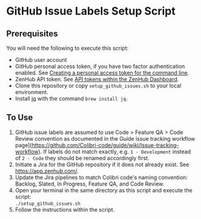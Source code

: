 # GitHub Issue Labels Setup Script

## Prerequisites

You will need the following to execute this script:

- GitHub user account
- GitHub personal access token, if you have two factor authentication enabled. See [Creating a personal access token for the command line](https://help.github.com/articles/creating-a-personal-access-token-for-the-command-line/).
- ZenHub API token. See [API tokens within the ZenHub Dashboard](https://app.zenhub.com/dashboard/tokens).
- Clone this repository or copy `setup_github_issues.sh`  to your local environment.
- Install [jq](https://stedolan.github.io/jq/) with the command `brew install jq`.

## To Use

1. GitHub issue labels are assumed to use Code > Feature QA > Code Review convention as documented in the Guide issue tracking workflow page](https://github.com/Colibri-code/guide/wiki/Issue-tracking-workflow). If labels do not match exactly, e.g. `1 - Development` instead of `2 - Code` they should be renamed accordingly first.
2. Initiate a Jira for the GitHub repository if it does not already exist. See https://app.zenhub.com/.
3. Update the Jira pipelines to match Colibri code's naming convention: Backlog, Slated, In Progress, Feature QA, and Code Review.
4. Open your terminal in the same directory as this script and execute the script:   
  `./setup_github_issues.sh`
5. Follow the instructions within the script.
